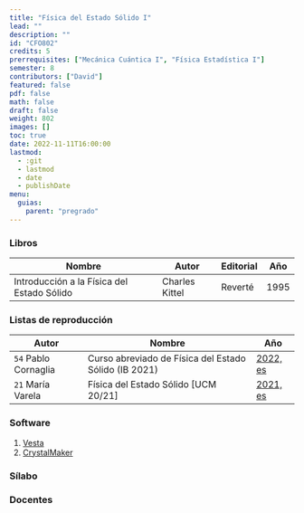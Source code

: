 ```yaml
---
title: "Física del Estado Sólido I"
lead: ""
description: ""
id: "CFO802"
credits: 5
prerrequisites: ["Mecánica Cuántica I", "Física Estadística I"]
semester: 8
contributors: ["David"]
featured: false
pdf: false
math: false
draft: false
weight: 802
images: []
toc: true
date: 2022-11-11T16:00:00
lastmod:
  - :git
  - lastmod
  - date
  - publishDate
menu:
  guias:
    parent: "pregrado"
---
```


### Libros

| Nombre   | Autor   | Editorial | Año |
|----------| --------|-----------|-----|
| Introducción a la Física del Estado Sólido | Charles Kittel | Reverté | 1995 |

### Listas de reproducción

| Autor | Nombre | Año |
| ----- | ------ | --- |
| ```54``` Pablo Cornaglia | Curso abreviado de Física del Estado Sólido (IB 2021) | [2022, es](https://www.youtube.com/playlist?list=PLt0p9VyP1dONpYkXDhDlE9wY5X9nyxwST) |
| ```21``` María Varela | Física del Estado Sólido [UCM 20/21] | [2021, es](https://www.youtube.com/playlist?list=PLppzU9a2axuTsADX5nfh7rsk0htwdxuZe) |

### Software

1. [Vesta](https://jp-minerals.org/vesta/en/)
2. [CrystalMaker](https://crystalmaker.com/)

### Sílabo

### Docentes
